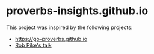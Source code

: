 # proverbs-insights.github.io

This project was inspired by the following projects:

- https://go-proverbs.github.io
- [Rob Pike's talk](https://www.youtube.com/watch?v=PAAkCSZUG1c)
